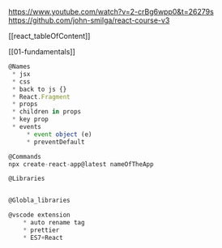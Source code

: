 https://www.youtube.com/watch?v=2-crBg6wpp0&t=26279s
https://github.com/john-smilga/react-course-v3

[[react_tableOfContent]]



[[01-fundamentals]]

```js
@Names
 * jsx
 * css
 * back to js {}
 * React.Fragment
 * props
 * children in props
 * key prop
 * events
	 * event object (e)
	 * preventDefault

@Commands
npx create-react-app@latest nameOfTheApp

@Libraries


@Globla_libraries

@vscode extension
	* auto rename tag
	* prettier
	* ES7+React


```